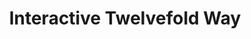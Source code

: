 ---
title: 'Interactive Twelvefold Way'
description: 'An interactive visualization that lets users experiment and practice on the Twelvefold Way, a systematic classification of twelve formulas relating to two finite sets in Combinatorics. It leverages the balls-and-bins and stars-and-bars models to visualize how each formula function under the hood. This project was built with object-oriented principles and user experience in mind.'
live: 'https://vochrisk.github.io/interactive-twelvefold-way/'
github: 'https://github.com/VoChrisK/interactive-twelvefold-way'
technologies:
    - JavaScript
    - Canvas
    - HTML
    - CSS
mainProject: true
---